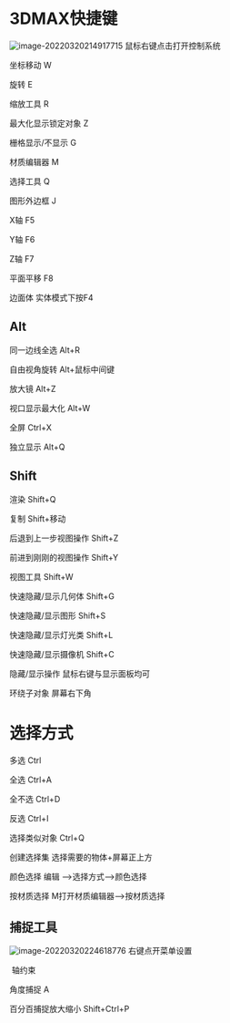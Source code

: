 # 3DMAX快捷键

![image-20220320214917715](C:\Users\陈文荣\AppData\Roaming\Typora\typora-user-images\image-20220320214917715.png)                                                        鼠标右键点击打开控制系统

坐标移动                                                                          W

旋转                                                                                  E

缩放工具                                                                          R

最大化显示锁定对象                                                       Z

栅格显示/不显示                                                             G

材质编辑器                                                                      M

选择工具                                                                          Q

图形外边框                                                                      J





X轴                                                                                  F5

Y轴                                                                                  F6

Z轴                                                                                  F7

平面平移                                                                         F8

边面体                                                                             实体模式下按F4

## Alt

同一边线全选                                                                  Alt+R

自由视角旋转                                                                  Alt+鼠标中间键

放大镜                                                                              Alt+Z

视口显示最大化                                                              Alt+W

全屏                                                                                 Ctrl+X

独立显示                                                                          Alt+Q

## Shift

渲染                                                                                Shift+Q 

复制                                                                                 Shift+移动

后退到上一步视图操作                                                  Shift+Z

前进到刚刚的视图操作                                                  Shift+Y

视图工具                                                                         Shift+W

快速隐藏/显示几何体                                                    Shift+G

快速隐藏/显示图形                                                        Shift+S

快速隐藏/显示灯光类                                                    Shift+L

快速隐藏/显示摄像机                                                    Shift+C

隐藏/显示操作                                                                鼠标右键与显示面板均可





环绕子对象                                                                     屏幕右下角





# 选择方式

多选                                                                                 Ctrl

全选                                                                                 Ctrl+A

全不选                                                                             Ctrl+D

反选                                                                                 Ctrl+I

选择类似对象                                                                  Ctrl+Q

创建选择集                                                                      选择需要的物体+屏幕正上方

颜色选择                                                                          编辑 -->选择方式-->颜色选择

按材质选择                                                                      M打开材质编辑器-->按材质选择

## 捕捉工具

![image-20220320224618776](C:\Users\陈文荣\AppData\Roaming\Typora\typora-user-images\image-20220320224618776.png)                                           右键点开菜单设置

​                                                                                        轴约束

角度捕捉                                                                         A

百分百捕捉放大缩小                                                     Shift+Ctrl+P

